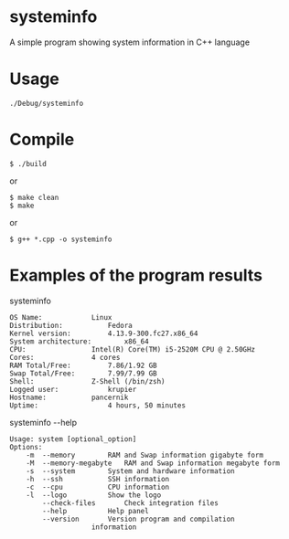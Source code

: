 # systeminfo
A simple program showing system information in C++ language
# Usage
```
./Debug/systeminfo
```
# Compile
```
$ ./build
```
or
```
$ make clean
$ make
```
or
```
$ g++ *.cpp -o systeminfo
```
# Examples of the program results
systeminfo
```
OS Name:			Linux
Distribution:			Fedora
Kernel version:			4.13.9-300.fc27.x86_64
System architecture:		x86_64
CPU:				Intel(R) Core(TM) i5-2520M CPU @ 2.50GHz
Cores:		  		4 cores
RAM Total/Free:			7.86/1.92 GB
Swap Total/Free:		7.99/7.99 GB
Shell:				Z-Shell (/bin/zsh)
Logged user:			krupier
Hostname:			pancernik
Uptime:			        4 hours, 50 minutes
```
systeminfo --help
```
Usage: system [optional_option]
Options:
	-m	--memory		RAM and Swap information gigabyte form
	-M	--memory-megabyte	RAM and Swap information megabyte form
	-s	--system		System and hardware information
	-h	--ssh			SSH information
	-c	--cpu			CPU information
	-l	--logo			Show the logo
		--check-files		Check integration files
		--help			Help panel
		--version		Version program and compilation
					information
```
